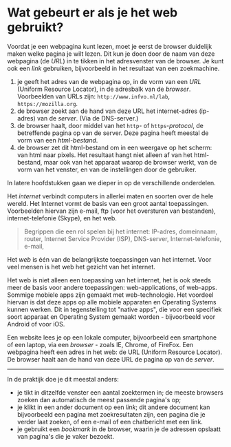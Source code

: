 # Wat gebeurt er als je het web gebruikt?

Voordat je een webpagina kunt lezen, moet je eerst de browser duidelijk maken welke pagina je wilt lezen. Dit kun je doen door de naam van deze webpagina (de *URL*) in te tikken in het adresvenster van de browser. Je kunt ook een *link* gebruiken, bijvoorbeeld in het resultaat van een zoekmachine. 

1. je geeft het adres van de webpagina op, in de vorm van een *URL* (Uniform Resource Locator), in de adresbalk van de *browser*. Voorbeelden van URLs zijn: `http://www.infvo.nl/lab`, `https://mozilla.org`.
2. de browser zoekt aan de hand van deze URL het internet-adres (ip-adres) van de *server*. (Via de DNS-server.)
3. de browser haalt, door middel van het `http`- of `https`-*protocol*, de betreffende pagina op van de server. Deze pagina heeft meestal de vorm van een *html-bestand*.
4. de browser zet dit html-bestand om in een weergave op het scherm: van html naar pixels. Het resultaat hangt niet alleen af van het html-bestand, maar ook van het apparaat waarop de browser werkt, van de vorm van het venster, en van de instellingen door de gebruiker.

In latere hoofdstukken gaan we dieper in op de verschillende onderdelen.

Het *internet* verbindt computers in allerlei maten en soorten over de hele wereld. Het Internet vormt de basis van een groot aantal toepassingen. Voorbeelden hiervan zijn e-mail, ftp (voor het oversturen van bestanden), internet-telefonie (Skype), en het web. 

> Begrippen die een rol spelen bij het internet: IP-adres, domeinnaam, router, Internet Service Provider (ISP), DNS-server, Internet-telefonie, e-mail, 

Het *web* is één van de belangrijkste toepassingen van het internet. Voor veel mensen is het web het gezicht van het internet.

Het web is niet alleen een toepassing van het internet, het is ook steeds meer de basis voor andere toepassingen: web-applications, of web-apps. Sommige mobiele apps zijn gemaakt met web-technologie. Het voordeel hiervan is dat deze apps op alle mobiele apparaten en Operating Systems kunnen werken. Dit in tegenstelling tot "native apps", die voor een specifiek soort apparaat en Operating System gemaakt worden - bijvoorbeeld voor Android of voor iOS.

Een website lees je op een lokale computer, bijvoorbeeld een smartphone of een laptop, via een *browser* - zoals IE, Chrome, of FireFox. Een webpagina heeft een adres in het web: de URL (Uniform Resource Locator). De browser haalt aan de hand van deze URL de pagina op van de *server*. 

----

In de praktijk doe je dit meestal anders:

* je tikt in ditzelfde venster een aantal zoektermen in; de meeste browsers zoeken dan automatisch de meest passende pagina's op;
* je klikt in een ander document op een *link*; dit andere document kan bijvoorbeeld een pagina met zoekresultaten zijn, een pagina die je verder laat zoeken, of een e-mail of een chatbericht met een link.
* je gebruikt een *bookmark* in de browser, waarin je de adressen opslaatt van pagina's die je vaker bezoekt.